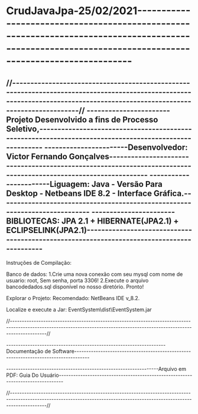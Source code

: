 # CrudJavaJpa-25/02/2021-------------------------------------------------------------------------------------------------------------------------------------------------------
//---------------------------------------------------------------------------------------------------------------------------------------------------------------------------// 
-----------------------Projeto Desenvolvido a fins de Processo Seletivo,------------------------------------------------------------------------------------------------------- 
-----------------------Desenvolvedor: Victor Fernando Gonçalves----------------------------------------------------------------------------------------------------------------
-----------------------Liguagem: Java - Versão Para Desktop - Netbeans IDE 8.2 - Interface Gráfica.----------------------------------------------------------------------------
-----------------------BIBLIOTECAS: JPA 2.1 + HIBERNATE(JPA2.1) + ECLIPSELINK(JPA2.1)------------------------------------------------------------------------------------------
-------------------------------------------------------------------------------------------------------------------------------------------------------------------------------
Instruções de Compilação:

Banco de dados:
	1.Crie uma nova conexão com seu mysql com nome de usuario: root, Sem senha, porta 3306! 
	2.Execute o arquivo bancodedados.sql disponível no nosso diretório.
 	Pronto!

Explorar o Projeto:
	Recomendado: NetBeans IDE v_8.2.

Localize e execute a Jar:
	EventSystem\dist\EventSystem.jar

//---------------------------------------------------------------------------------------------------------------------------------------------------------------------------//

-------------------------------------------------------------------Documentação de Software------------------------------------------------------------------------------------

----------------------------------------------------------------Arquivo em PDF: Guia Do Usuário--------------------------------------------------------------------------------

//---------------------------------------------------------------------------------------------------------------------------------------------------------------------------//
